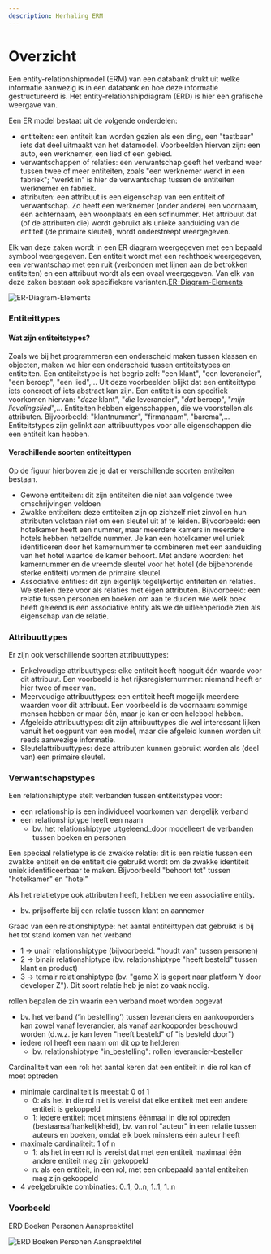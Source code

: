```yaml
---
description: Herhaling ERM
---
```


# Overzicht

Een entity-relationshipmodel \(ERM\) van een databank drukt uit welke informatie aanwezig is in een databank en hoe deze informatie gestructureerd is. Het entity-relationshipdiagram \(ERD\) is hier een grafische weergave van.

Een ER model bestaat uit de volgende onderdelen:

* entiteiten: een entiteit kan worden gezien als een ding, een "tastbaar" iets dat deel uitmaakt van het datamodel. Voorbeelden hiervan zijn: een auto, een werknemer, een lied of een gebied.
* verwantschappen of relaties: een verwantschap geeft het verband weer tussen twee of meer entiteiten, zoals "een werknemer werkt in een fabriek"; "werkt in" is hier de verwantschap tussen de entiteiten werknemer en fabriek.
* attributen: een attribuut is een eigenschap van een entiteit of verwantschap. Zo heeft een werknemer \(onder andere\) een voornaam, een achternaam, een woonplaats en een sofinummer. Het attribuut dat \(of de attributen die\) wordt gebruikt als unieke aanduiding van de entiteit \(de primaire sleutel\), wordt onderstreept weergegeven.

Elk van deze zaken wordt in een ER diagram weergegeven met een bepaald symbool weergegeven. Een entiteit wordt met een rechthoek weergegeven, een verwantschap met een ruit \(verbonden met lijnen aan de betrokken entiteiten\) en een attribuut wordt als een ovaal weergegeven. Van elk van deze zaken bestaan ook specifiekere varianten.[ER-Diagram-Elements](https://www.lucidchart.com/pages/ER-diagram-symbols-and-meaning)

![ER-Diagram-Elements](http://programming-emu.com/myap/it/image/sql/ER-Diagram-Elements.png)

### Entiteittypes

#### Wat zijn entiteitstypes?

Zoals we bij het programmeren een onderscheid maken tussen klassen en objecten, maken we hier een onderscheid tussen entiteitstypes en entiteiten. Een entiteitstype is het begrip zelf: "een klant", "een leverancier", "een beroep", "een lied",... Uit deze voorbeelden blijkt dat een entiteittype iets concreet of iets abstract kan zijn. Een entiteit is een specifiek voorkomen hiervan: "_deze_ klant", "_die_ leverancier", "_dat_ beroep", "_mijn lievelingslied_",... Entiteiten hebben eigenschappen, die we voorstellen als attributen. Bijvoorbeeld: "klantnummer", "firmanaam", "barema",... Entiteitstypes zijn gelinkt aan attribuuttypes voor alle eigenschappen die een entiteit kan hebben.

#### Verschillende soorten entiteittypen

Op de figuur hierboven zie je dat er verschillende soorten entiteiten bestaan.

* Gewone entiteiten: dit zijn entiteiten die niet aan volgende twee omschrijvingen voldoen
* Zwakke entiteiten: deze entiteiten zijn op zichzelf niet zinvol en hun attributen volstaan niet om een sleutel uit af te leiden. Bijvoorbeeld: een hotelkamer heeft een nummer, maar meerdere kamers in meerdere hotels hebben hetzelfde nummer. Je kan een hotelkamer wel uniek identificeren door het kamernummer te combineren met een aanduiding van het hotel waartoe de kamer behoort. Met andere woorden: het kamernummer en de vreemde sleutel voor het hotel \(de bijbehorende sterke entiteit\) vormen de primaire sleutel.
* Associative entities: dit zijn eigenlijk tegelijkertijd entiteiten en relaties. We stellen deze voor als relaties met eigen attributen. Bijvoorbeeld: een relatie tussen personen en boeken om aan te duiden wie welk boek heeft geleend is een associative entity als we de uitleenperiode zien als eigenschap van de relatie.

### Attribuuttypes

Er zijn ook verschillende soorten attribuuttypes:

* Enkelvoudige attribuuttypes: elke entiteit heeft hooguit één waarde voor dit attribuut. Een voorbeeld is het rijksregisternummer: niemand heeft er hier twee of meer van.
* Meervoudige attribuuttypes: een entiteit heeft mogelijk meerdere waarden voor dit attribuut. Een voorbeeld is de voornaam: sommige mensen hebben er maar één, maar je kan er een heleboel hebben.
* Afgeleide attribuuttypes: dit zijn attribuuttypes die wel interessant lijken vanuit het oogpunt van een model, maar die afgeleid kunnen worden uit reeds aanwezige informatie.
* Sleutelattribuuttypes: deze attributen kunnen gebruikt worden als \(deel van\) een primaire sleutel.

### Verwantschapstypes

Een relationshiptype stelt verbanden tussen entiteitstypes voor:

* een relationship is een individueel voorkomen van dergelijk verband
* een relationshiptype heeft een naam
  * bv. het relationshiptype uitgeleend\_door modelleert de verbanden tussen boeken en personen

Een speciaal relatietype is de zwakke relatie: dit is een relatie tussen een zwakke entiteit en de entiteit die gebruikt wordt om de zwakke identiteit uniek identificeerbaar te maken. Bijvoorbeeld "behoort tot" tussen "hotelkamer" en "hotel"

Als het relatietype ook attributen heeft, hebben we een associative entity.

* bv. prijsofferte bij een relatie tussen klant en aannemer

Graad van een relationshiptype: het aantal entiteittypen dat gebruikt is bij het tot stand komen van het verband

* 1 -&gt; unair relationshiptype \(bijvoorbeeld: "houdt van" tussen personen\)
* 2 -&gt; binair relationshiptype \(bv. relationshiptype "heeft besteld" tussen klant en product\)
* 3 -&gt; ternair relationshiptype \(bv. "game X is geport naar platform Y door developer Z"\). Dit soort relatie heb je niet zo vaak nodig.

rollen bepalen de zin waarin een verband moet worden opgevat

* bv. het verband \(‘in bestelling’\) tussen leveranciers en aankooporders kan zowel vanaf leverancier, als vanaf aankooporder beschouwd worden \(d.w.z. je kan leven "heeft besteld" of "is besteld door"\)
* iedere rol heeft een naam om dit op te helderen
  * bv. relationshiptype "in\_bestelling": rollen leverancier-besteller

Cardinaliteit van een rol: het aantal keren dat een entiteit in die rol kan of moet optreden

* minimale cardinaliteit is meestal: 0 of 1
  * 0: als het in die rol niet is vereist dat elke entiteit met een andere entiteit is gekoppeld
  * 1: iedere entiteit moet minstens éénmaal in die rol optreden \(bestaansafhankelijkheid\), bv. van rol "auteur" in een relatie tussen auteurs en boeken, omdat elk boek minstens één auteur heeft
* maximale cardinaliteit: 1 of n
  * 1: als het in een rol is vereist dat met een entiteit maximaal één andere entiteit mag zijn gekoppeld
  * n: als een entiteit, in een rol, met een onbepaald aantal entiteiten mag zijn gekoppeld
* 4 veelgebruikte combinaties: 0..1, 0..n, 1..1, 1..n

### Voorbeeld

ERD Boeken Personen Aanspreektitel

![ERD Boeken Personen Aanspreektitel](http://programming-emu.com/myap/it/image/sql/erd/ERD%20Boeken%20Personen%20Aanspreektitel.png)

